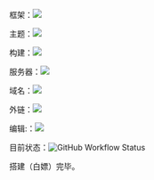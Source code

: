 框架：![ ](https://img.shields.io/badge/-mkdocs-green)

主题：![](https://img.shields.io/docker/v/squidfunk/mkdocs-material?label=Material)

构建：![ ](https://img.shields.io/badge/-GitHub%20Actions-blue)

服务器：![ ](https://img.shields.io/badge/-Vercel-blue)

域名：![ ](https://img.shields.io/badge/Freenom-free-red)

外链：![ ](https://img.shields.io/badge/-SMMS-yellowgreen)

编辑:：![ ](https://img.shields.io/badge/-VS%20Code-orange)

目前状态：![GitHub Workflow Status](https://img.shields.io/github/workflow/status/dingeral/doc-note/ci?style=plastic)

搭建（白嫖）完毕。
